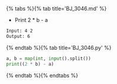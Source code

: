 {% tabs %}{% tab title='BJ_3046.md' %}

* Print 2 * b - a

```txt
Input: 4 2
Output: 6
```

{% endtab %}{% tab title='BJ_3046.py' %}

```py
a, b = map(int, input().split())
print((2 * b) - a)
```

{% endtab %}{% endtabs %}
